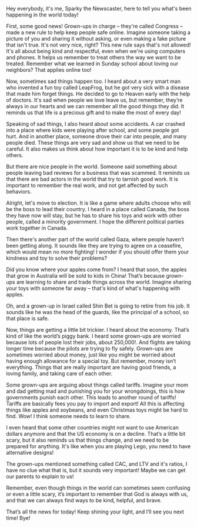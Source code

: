 Hey everybody, it's me, Sparky the Newscaster, here to tell you what's been happening in the world today!

First, some good news! Grown-ups in charge – they're called Congress – made a new rule to help keep people safe online. Imagine someone taking a picture of you and sharing it without asking, or even making a fake picture that isn't true. It's not very nice, right? This new rule says that's not allowed! It's all about being kind and respectful, even when we're using computers and phones. It helps us remember to treat others the way we want to be treated. Remember what we learned in Sunday school about loving our neighbors? That applies online too!

Now, sometimes sad things happen too. I heard about a very smart man who invented a fun toy called LeapFrog, but he got very sick with a disease that made him forget things. He decided to go to Heaven early with the help of doctors. It's sad when people we love leave us, but remember, they’re always in our hearts and we can remember all the good things they did. It reminds us that life is a precious gift and to make the most of every day!

Speaking of sad things, I also heard about some accidents. A car crashed into a place where kids were playing after school, and some people got hurt. And in another place, someone drove their car into people, and many people died. These things are very sad and show us that we need to be careful. It also makes us think about how important it is to be kind and help others.

But there are nice people in the world. Someone said something about people leaving bad reviews for a business that was scammed. It reminds us that there are bad actors in the world that try to tarnish good work. It is important to remember the real work, and not get affected by such behaviors.

Alright, let's move to election. It is like a game where adults choose who will be the boss to lead their country. I heard in a place called Canada, the boss they have now will stay, but he has to share his toys and work with other people, called a minority government. I hope the different political parties work together in Canada.

Then there's another part of the world called Gaza, where people haven’t been getting along. It sounds like they are trying to agree on a ceasefire, which would mean no more fighting! I wonder if you should offer them your kindness and toy to solve their problems?

Did you know where your apples come from? I heard that soon, the apples that grow in Australia will be sold to kids in China! That’s because grown-ups are learning to share and trade things across the world. Imagine sharing your toys with someone far away – that's kind of what's happening with apples.

Oh, and a grown-up in Israel called Shin Bet is going to retire from his job. It sounds like he was the head of the guards, like the principal of a school, so that place is safe.

Now, things are getting a little bit trickier. I heard about the economy. That’s kind of like the world’s piggy bank. I heard some grown-ups are worried because lots of people lost their jobs, about 250,000!. And flights are taking longer time because the pilots are trying to fly safely. Grown-ups are sometimes worried about money, just like you might be worried about having enough allowance for a special toy. But remember, money isn’t everything. Things that are really important are having good friends, a loving family, and taking care of each other.

Some grown-ups are arguing about things called tariffs. Imagine your mom and dad getting mad and punishing you for your wrongdoings, this is how governments punish each other. This leads to another round of tariffs! Tariffs are basically fees you pay to import and export! All this is affecting things like apples and soybeans, and even Christmas toys might be hard to find. Wow! I think someone needs to learn to share.

I even heard that some other countries might not want to use American dollars anymore and that the US economy is on a decline. That’s a little bit scary, but it also reminds us that things change, and we need to be prepared for anything. It's like when you are playing Lego, you need to have alternative designs!

The grown-ups mentioned something called CAC, and LTV and it's ratios, I have no clue what that is, but it sounds very important! Maybe we can get our parents to explain to us!

Remember, even though things in the world can sometimes seem confusing or even a little scary, it’s important to remember that God is always with us, and that we can always find ways to be kind, helpful, and brave.

That’s all the news for today! Keep shining your light, and I’ll see you next time! Bye!

